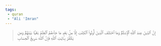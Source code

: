```yaml
---
tags: 
 - quran 
 - "Ali 'Imran"
---
```


> إِنَّ ٱلدِّينَ عِندَ ٱللَّهِ ٱلۡإِسۡلَٰمُۗ وَمَا ٱخۡتَلَفَ ٱلَّذِينَ أُوتُواْ ٱلۡكِتَٰبَ إِلَّا مِنۢ بَعۡدِ مَا جَآءَهُمُ ٱلۡعِلۡمُ بَغۡيَۢا بَيۡنَهُمۡۗ وَمَن يَكۡفُرۡ بِـَٔايَٰتِ ٱللَّهِ فَإِنَّ ٱللَّهَ سَرِيعُ ٱلۡحِسَابِ
